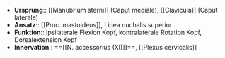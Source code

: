 ---
---
- **Ursprung**:: [[Manubrium sterni]] (Caput mediale), [[Clavicula]] (Caput laterale)
- **Ansatz**:: [[Proc. mastoideus]], Linea nuchalis superior
- **Funktion**:: Ipsilaterale Flexion Kopf, kontralaterale Rotation Kopf, Dorsalextension Kopf
- **Innervation**:: ==[[N. accessorius (XI)]]==, [[Plexus cervicalis]]